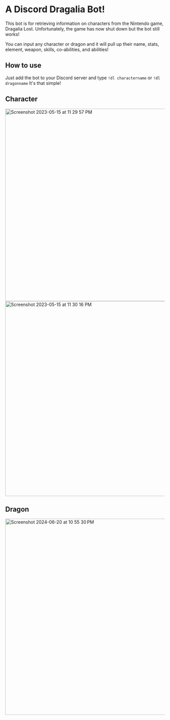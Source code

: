 # A Discord Dragalia Bot!

This bot is for retrieving information on characters from the Nintendo game, Dragalia Lost.
Unfortunately, the game has now shut down but the bot still works!

You can input any character or dragon and it will pull up their name, stats, element, weapon, skills, co-abilities, and abilities!

## How to use

Just add the bot to your Discord server and type `!dl charactername` or `!dl dragonname`
It's that simple!

## Character
<img width="606" alt="Screenshot 2023-05-15 at 11 29 57 PM" src="https://github.com/k233yang/dragalia-bot/assets/91099321/b4fd4fb5-61b0-4165-8989-3186cce174bc">

<img width="614" alt="Screenshot 2023-05-15 at 11 30 16 PM" src="https://github.com/k233yang/dragalia-bot/assets/91099321/be9219c9-0870-4dea-9fc9-3062ac904536">

## Dragon
<img width="618" alt="Screenshot 2024-06-20 at 10 55 30 PM" src="https://github.com/k233yang/dragalia-bot/assets/91099321/b3ddd438-5d61-4941-a3a6-9b62028a7a08">


